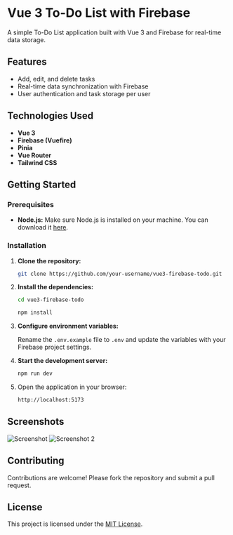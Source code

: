 # Vue 3 To-Do List with Firebase

A simple To-Do List application built with Vue 3 and Firebase for real-time data storage.

## Features

- Add, edit, and delete tasks
- Real-time data synchronization with Firebase
- User authentication and task storage per user

## Technologies Used

- **Vue 3**
- **Firebase (Vuefire)**
- **Pinia**
- **Vue Router**
- **Tailwind CSS**

## Getting Started

### Prerequisites

- **Node.js:** Make sure Node.js is installed on your machine. You can download it [here](https://nodejs.org/).

### Installation

1. **Clone the repository:**

   ```bash
   git clone https://github.com/your-username/vue3-firebase-todo.git
   ```

2. **Install the dependencies:**

   ```bash
   cd vue3-firebase-todo
   ```

   ```bash
   npm install
   ```

3. **Configure environment variables:**

   Rename the `.env.example` file to `.env` and update the variables with your Firebase project settings.

4. **Start the development server:**

   ```bash
   npm run dev
   ```

5. Open the application in your browser:
   ```bash
   http://localhost:5173
   ```

## Screenshots

![Screenshot](./img/ss.png)
![Screenshot 2](./img/ss2.png)

## Contributing

Contributions are welcome! Please fork the repository and submit a pull request.

## License

This project is licensed under the [MIT License](LICENSE).
